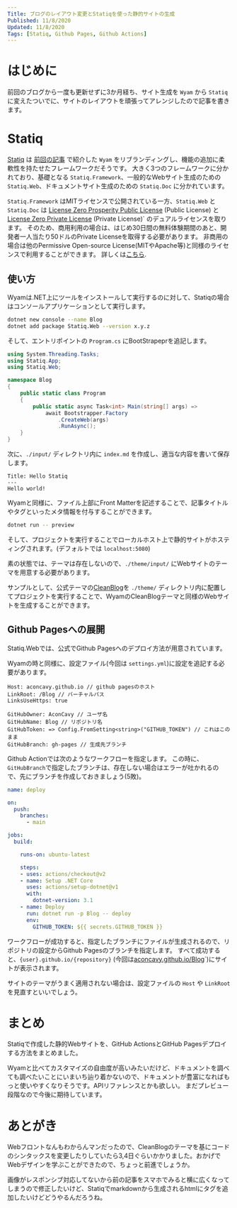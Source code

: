 ```yaml
---
Title: ブログのレイアウト変更とStatiqを使った静的サイトの生成
Published: 11/8/2020
Updated: 11/8/2020
Tags: [Statiq, Github Pages, Github Actions]
---
```


# はじめに

前回のブログから一度も更新せずに3か月経ち、サイト生成を `Wyam` から `Statiq` に変えたついでに、サイトのレイアウトを頑張ってアレンジしたので記事を書きます。

# Statiq

[Statiq](https://statiq.dev/) は [前回の記事](20200819wyamblog) で紹介した `Wyam` をリブランディングし、機能の追加に柔軟性を持たせたフレームワークだそうです。
大きく3つのフレームワークに分かれており、基礎となる `Statiq.Framework`、一般的なWebサイト生成のための `Statiq.Web`、ドキュメントサイト生成のための `Statiq.Doc` に分かれています。

`Statiq.Framework` はMITライセンスで公開されている一方、`Statiq.Web` と `Statiq.Doc` は [License Zero Prosperity Public License](https://licensezero.com/licenses/prosperity) (Public License) と [License Zero Private License](https://licensezero.com/licenses/private) (Private License)` のデュアルライセンスを取ります。
そのため、商用利用の場合は、はじめ30日間の無料体験期間のあと、開発者一人当たり50ドルのPrivate Licenseを取得する必要があります。
非商用の場合は他のPermissive Open-source License(MITやApache等)と同様のライセンスで利用することができます。
詳しくは[こちら](https://github.com/statiqdev/Statiq.Web/blob/main/LICENSE-FAQ.md).

## 使い方

Wyamは.NET上にツールをインストールして実行するのに対して、Statiqの場合はコンソールアプリケーションとして実行します。

```sh
dotnet new console --name Blog
dotnet add package Statiq.Web --version x.y.z
```

そして、エントリポイントの `Program.cs` にBootStrapeprを追記します。

```csharp
using System.Threading.Tasks;
using Statiq.App;
using Statiq.Web;

namespace Blog
{
    public static class Program
    {
        public static async Task<int> Main(string[] args) =>
            await Bootstrapper.Factory
                .CreateWeb(args)
                .RunAsync();
    }
}
```

次に、`./input/` ディレクトリ内に `index.md` を作成し、適当な内容を書いて保存します。

```
Title: Hello Statiq
---
Hello world!
```

Wyamと同様に、ファイル上部にFront Matterを記述することで、記事タイトルやタグといったメタ情報を付与することができます。

```sh
dotnet run -- preview
```

そして、プロジェクトを実行することでローカルホスト上で静的サイトがホスティングされます。(デフォルトでは `localhost:5080`)

素の状態では、テーマは存在しないので、`./theme/input/` にWebサイトのテーマを用意する必要があります。

サンプルとして、公式テーマの[CleanBlog](https://github.com/statiqdev/CleanBlog)を `./theme/` ディレクトリ内に配置してプロジェクトを実行することで、WyamのCleanBlogテーマと同様のWebサイトを生成することができます。

## Github Pagesへの展開

Statiq.Webでは、公式でGithub Pagesへのデプロイ方法が用意されています。

Wyamの時と同様に、設定ファイル(今回は `settings.yml`)に設定を追記する必要があります。
```
Host: aconcavy.github.io // github pagesのホスト
LinkRoot: /Blog // バーチャルパス
LinksUseHttps: true

GitHubOwner: AconCavy // ユーザ名
GitHubName: Blog // リポジトリ名
GitHubToken: => Config.FromSetting<string>("GITHUB_TOKEN") // これはこのまま
GitHubBranch: gh-pages // 生成先ブランチ
```

Github Actionでは次のようなワークフローを指定します。
この時に、`GitHubBranch`で指定したブランチは、存在しない場合はエラーが吐かれるので、先にブランチを作成しておきましょう(5敗)。

```yaml
name: deploy

on:
  push:
    branches:
      - main

jobs:
  build:

    runs-on: ubuntu-latest

    steps:
    - uses: actions/checkout@v2
    - name: Setup .NET Core
      uses: actions/setup-dotnet@v1
      with:
        dotnet-version: 3.1
    - name: Deploy
      run: dotnet run -p Blog -- deploy
      env:
        GITHUB_TOKEN: ${{ secrets.GITHUB_TOKEN }}
```

ワークフローが成功すると、指定したブランチにファイルが生成されるので、リポジトリの設定からGithub Pagesのブランチを指定します。
すべて成功すると、`{user}.github.io/{repository}` (今回は[aconcavy.github.io/Blog](https://aconcavy.github.io/Blog/)`)にサイトが表示されます。

サイトのテーマがうまく適用されない場合は、設定ファイルの `Host` や `LinkRoot` を見直すといいでしょう。

# まとめ

Statiqで作成した静的Webサイトを、GitHub ActionsとGitHub Pagesデプロイする方法をまとめました。

Wyamと比べてカスタマイズの自由度が高いみたいだけど、ドキュメントを調べても調べたいことにいまいち辿り着かないので、ドキュメントが豊富になればもっと使いやすくなりそうです。APIリファレンスとかも欲しい。
まだプレビュー段階なので今後に期待しています。

# あとがき

Webフロントなんもわからんマンだったので、CleanBlogのテーマを基にコードのシンタックスを変更したりしていたら3,4日ぐらいかかりました。おかげでWebデザインを学ぶことができたので、ちょっと前進でしょうか。

画像がレスポンシブ対応してないから前の記事をスマホでみると横に広くなってしまうので修正したいけど、Statiqでmarkdownから生成されるhtmlにタグを追加したいけどどうやるんだろうね。